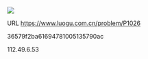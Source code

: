 ![](https://blocksrc.haplat.net/_bot_sbu/sbu-pic.gif)

URL https://www.luogu.com.cn/problem/P1026

36579f2ba61694781005135790ac

112.49.6.53

